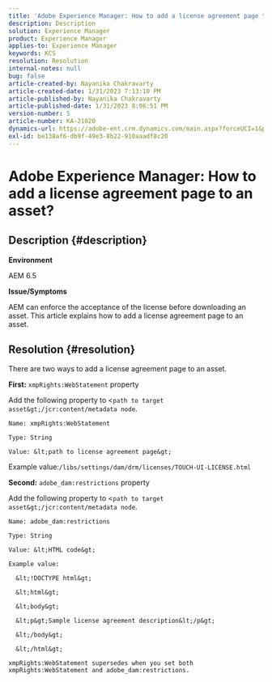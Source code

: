 ```yaml
---
title: 'Adobe Experience Manager: How to add a license agreement page to an asset?'
description: Description
solution: Experience Manager
product: Experience Manager
applies-to: Experience Manager
keywords: KCS
resolution: Resolution
internal-notes: null
bug: false
article-created-by: Nayanika Chakravarty
article-created-date: 1/31/2023 7:13:10 PM
article-published-by: Nayanika Chakravarty
article-published-date: 1/31/2023 8:06:51 PM
version-number: 5
article-number: KA-21020
dynamics-url: https://adobe-ent.crm.dynamics.com/main.aspx?forceUCI=1&pagetype=entityrecord&etn=knowledgearticle&id=dc6fd048-9ba1-ed11-aad1-6045bd0063aa
exl-id: be138af6-db9f-49e3-8b22-910aaadf8c20
---
```

# Adobe Experience Manager: How to add a license agreement page to an asset?

## Description {#description}


<b>Environment</b>

AEM 6.5

<b>Issue/Symptoms</b>

AEM can enforce the acceptance of the license before downloading an asset. This article explains how to add a license agreement page to an asset.


## Resolution {#resolution}


There are two ways to add a license agreement page to an asset.

<b>First:</b> `xmpRights:WebStatement` property

Add the following property to &lt;`path to target asset&gt;/jcr:content/metadata node`.


```
Name: xmpRights:WebStatement

Type: String

Value: &lt;path to license agreement page&gt;
```


Example value:`/libs/settings/dam/drm/licenses/TOUCH-UI-LICENSE.html`

<b>Second:</b> `adobe_dam:restrictions` property

Add the following property to &lt;`path to target asset&gt;/jcr:content/metadata node`.


```
Name: adobe_dam:restrictions

Type: String

Value: &lt;HTML code&gt;
```



```
Example value:

  &lt;!DOCTYPE html&gt;

  &lt;html&gt;

  &lt;body&gt;

  &lt;p&gt;Sample license agreement description&lt;/p&gt;

  &lt;/body&gt;

  &lt;/html&gt; 

xmpRights:WebStatement supersedes when you set both xmpRights:WebStatement and adobe_dam:restrictions.
```
